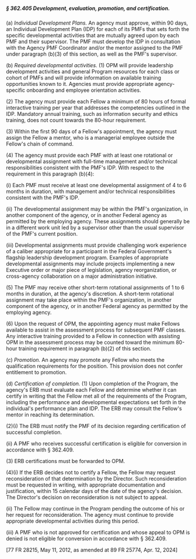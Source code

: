 ##### § 362.405 Development, evaluation, promotion, and certification. #####

(a) *Individual Development Plans.* An agency must approve, within 90 days, an Individual Development Plan (IDP) for each of its PMFs that sets forth the specific developmental activities that are mutually agreed upon by each PMF and their supervisor. The PMF must develop the IDP in consultation with the Agency PMF Coordinator and/or the mentor assigned to the PMF under paragraph (b)(3) of this section, as well as the PMF's supervisor.

(b) *Required developmental activities.* (1) OPM will provide leadership development activities and general Program resources for each class or cohort of PMFs and will provide information on available training opportunities known to it. Agencies must provide appropriate agency-specific onboarding and employee orientation activities.

(2) The agency must provide each Fellow a minimum of 80 hours of formal interactive training per year that addresses the competencies outlined in the IDP. Mandatory annual training, such as information security and ethics training, does not count towards the 80-hour requirement.

(3) Within the first 90 days of a Fellow's appointment, the agency must assign the Fellow a mentor, who is a managerial employee outside the Fellow's chain of command.

(4) The agency must provide each PMF with at least one rotational or developmental assignment with full-time management and/or technical responsibilities consistent with the PMF's IDP. With respect to the requirement in this paragraph (b)(4):

(i) Each PMF must receive at least one developmental assignment of 4 to 6 months in duration, with management and/or technical responsibilities consistent with the PMF's IDP.

(ii) The developmental assignment may be within the PMF's organization, in another component of the agency, or in another Federal agency as permitted by the employing agency. These assignments should generally be in a different work unit led by a supervisor other than the usual supervisor of the PMF's current position.

(iii) Developmental assignments must provide challenging work experience of a caliber appropriate for a participant in the Federal Government's flagship leadership development program. Examples of appropriate developmental assignments may include projects implementing a new Executive order or major piece of legislation, agency reorganization, or cross-agency collaboration on a major administration initiative.

(5) The PMF may receive other short-term rotational assignments of 1 to 6 months in duration, at the agency's discretion. A short-term rotational assignment may take place within the PMF's organization, in another component of the agency, or in another Federal agency as permitted by the employing agency.

(6) Upon the request of OPM, the appointing agency must make Fellows available to assist in the assessment process for subsequent PMF classes. Any interactive training provided to a Fellow in connection with assisting OPM in the assessment process may be counted toward the minimum 80-hour training requirement in paragraph (b)(2) of this section.

(c) *Promotion.* An agency may promote any Fellow who meets the qualification requirements for the position. This provision does not confer entitlement to promotion.

(d) *Certification of completion.* (1) Upon completion of the Program, the agency's ERB must evaluate each Fellow and determine whether it can certify in writing that the Fellow met all of the requirements of the Program, including the performance and developmental expectations set forth in the individual's performance plan and IDP. The ERB may consult the Fellow's mentor in reaching its determination.

(2)(i) The ERB must notify the PMF of its decision regarding certification of successful completion.

(ii) A PMF who receives successful certification is eligible for conversion in accordance with § 362.409.

(3) ERB certifications must be forwarded to OPM.

(4)(i) If the ERB decides not to certify a Fellow, the Fellow may request reconsideration of that determination by the Director. Such reconsideration must be requested in writing, with appropriate documentation and justification, within 15 calendar days of the date of the agency's decision. The Director's decision on reconsideration is not subject to appeal.

(ii) The Fellow may continue in the Program pending the outcome of his or her request for reconsideration. The agency must continue to provide appropriate developmental activities during this period.

(iii) A PMF who is not approved for certification and whose appeal to OPM is denied is not eligible for conversion in accordance with § 362.409.

[77 FR 28215, May 11, 2012, as amended at 89 FR 25774, Apr. 12, 2024]
